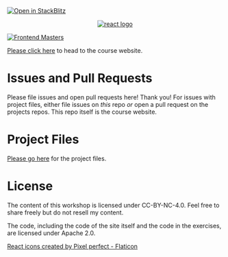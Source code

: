 <a href="https://stackblitz.com/github/R-B-Suraj/complete-intro-to-react-v8">
  <img
    alt="Open in StackBlitz"
    src="https://developer.stackblitz.com/img/open_in_stackblitz.svg"
  />
</a>


<p align="center"><a href="fem"><img alt="react logo" title="React" src="./public/images/course-icon.png" /></a></p>

[![Frontend Masters](https://static.frontendmasters.com/assets/brand/logos/full.png)][fem]

[Please click here][course] to head to the course website.

# Issues and Pull Requests

Please file issues and open pull requests here! Thank you! For issues with project files, either file issues on _this_ repo _or_ open a pull request on the projects repos. This repo itself is the course website.

# Project Files

[Please go here][project] for the project files.

# License

The content of this workshop is licensed under CC-BY-NC-4.0. Feel free to share freely but do not resell my content.

The code, including the code of the site itself and the code in the exercises, are licensed under Apache 2.0.

[fem]: https://frontendmasters.com/workshops/complete-react-v8/
[course]: https://react-v8.holt.courses
[project]: https://github.com/btholt/citr-v8-project/

[React icons created by Pixel perfect - Flaticon](https://www.flaticon.com/free-icons/react)
